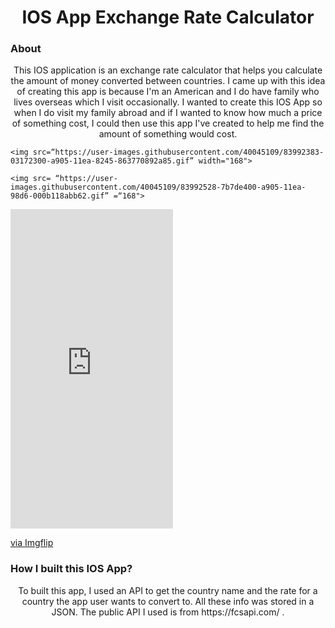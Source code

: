 <h1 align="center">IOS App Exchange Rate Calculator</h1>

<h3>About</h3>
<p align="center">
    This IOS application is an exchange rate calculator that helps you calculate the amount of money converted between countries. I came up with this idea of creating this app is because I'm an American and I do have family who lives overseas which I visit occasionally. I wanted to create this IOS App so when I do visit my family abroad and if I wanted to know how much a price of something cost, I could then use this app I've created to help me find the amount of something would cost. 
    <br/>   
</p>

<p align="center">
    
    <img src=“https://user-images.githubusercontent.com/40045109/83992383-03172300-a905-11ea-8245-863770892a85.gif” width="168">

    <img src= “https://user-images.githubusercontent.com/40045109/83992528-7b7de400-a905-11ea-98d6-000b118abb62.gif” =“168">

</p>

<div style="width:260px;max-width:100%;"><div style="height:0;padding-bottom:196.54%;position:relative;"><iframe width="260" height="511" style="position:absolute;top:0;left:0;width:100%;height:100%;" frameBorder="0" src="https://imgflip.com/embed/44d4gp"></iframe></div><p><a href="https://imgflip.com/gif/44d4gp">via Imgflip</a></p></div>

<h3>How I built this IOS App?</h3>
<p align="center">
    To built this app, I used an API to get the country name and the rate for a country the app user wants to convert to. All these info was stored in a JSON. The public API I used is from https://fcsapi.com/ .
    <br/>   
</p>



